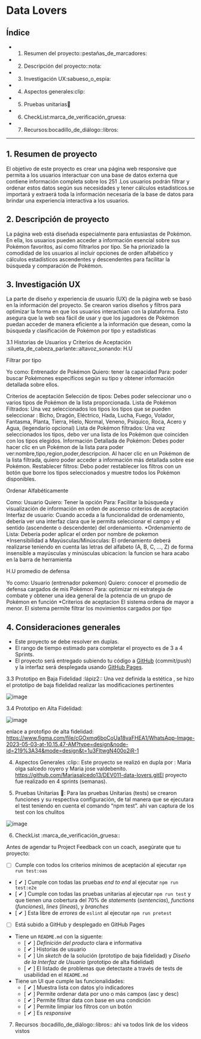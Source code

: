 # Data Lovers

## Índice


* 1. Resumen del proyecto::pestañas_de_marcadores:
* 2. Descripción del proyecto::nota:
* 3. Investigación UX:sabueso_o_espía:
* 4. Aspectos generales:clip:
* 5. Pruebas unitarias:100:
* 6. CheckList:marca_de_verificación_gruesa:
* 7. Recursos:bocadillo_de_diálogo::libros:
***

## 1. Resumen de proyecto

El objetivo de este proyecto es crear una página web responsive que permita a los usuarios interactuar con una base de datos externa que contiene información completa sobre los 251 .Los usuarios podrán filtrar y ordenar estos datos según sus necesidades y tener cálculos estadisticos.se importará y extraerá toda la información necesaria de la base de datos para brindar una experiencia interactiva a los usuarios.

## 2. Descripción de proyecto

La página web está diseñada especialmente para entusiastas de Pokémon. En ella, los usuarios pueden acceder a información esencial sobre sus Pokémon favoritos, así como filtrarlos por tipo. Se ha priorizado la comodidad de los usuarios al incluir opciones de orden alfabético y cálculos estadísticos ascendentes y descendentes para facilitar la búsqueda y comparación de Pokémon.

## 3. Investigación UX

La parte de diseño y experiencia de usuario (UX) de la página web se basó en la información del proyecto. Se crearon varios diseños y filtros para optimizar la forma en que los usuarios interactúan con la plataforma. Esto asegura que la web sea fácil de usar y que los jugadores de Pokémon puedan acceder de manera eficiente a la información que desean, como la búsqueda y clasificación de Pokémon por tipo y estadísticas

3.1 Historias de Usuarios y Criterios de Aceptación :silueta_de_cabeza_parlante::altavoz_sonando:                                                                                                                                                                  H.U 

Filtrar por tipo

Yo como: Entrenador de Pokémon
Quiero: tener la capacidad
Para: poder buscar Pokémones específicos según su tipo y obtener  información detallada sobre ellos.

Criterios de aceptación
Selección de tipos: Debes poder seleccionar uno o varios tipos de Pokémon de la lista proporcionada.
Lista de Pokémon Filtrados: Una vez seleccionados los tipos
los tipos que se pueden seleccionar : Bicho, Dragón, Eléctrico, Hada, Lucha, Fuego, Volador, Fantasma, Planta, Tierra, Hielo, Normal, Veneno, Psíquico, Roca, Acero y Agua, (legendario opcional)
Lista de Pokémon filtrados: Una vez seleccionados los tipos, debo ver una lista de los Pokémon que coinciden con los tipos elegidos.
Información Detallada de Pokémon: Debes poder hacer clic en un Pokémon de la lista para poder ver:nombre,tipo,region,poder,descripcion.
Al hacer clic en un Pokémon de la lista filtrada, quiero poder acceder a información más detallada sobre ese Pokémon.
Restablecer filtros: Debo poder restablecer los filtros con un botón que borre los tipos seleccionados y muestre todos los Pokémon disponibles.

 Ordenar Alfabéticamente

Como: Usuario
Quiero: Tener la opción
Para: Facilitar la búsqueda y visualización de información en orden de ascenso
 criterios de aceptación
Interfaz de usuario: Cuando acceda a la funcionalidad de ordenamiento, debería ver una interfaz clara que le permita seleccionar el campo y el sentido (ascendente o descendente) del ordenamiento.
*Ordenamiento de Lista: Debería poder aplicar el orden por nombre de pokemon
*Insensibilidad a Mayúsculas/Minúsculas: El ordenamiento deberá realizarse teniendo en cuenta las letras del alfabeto (A, B, C, ..., Z) de forma insensible a mayúsculas y minúsculas
ubicacion: la funcion se hara acabo en la barra de herramienta

H.U  promedio de defensa

Yo como: Usuario (entrenador pokemon)
Quiero: conocer el  promedio de defensa cargados de mis Pokémon
Para: optimizar mi estrategia de combate y obtener una idea general de la potencia de un grupo de Pokémon en función
*Criterios de aceptacion
El sistema ordena  de mayor a menor.
El sistema permite filtrar los movimientos cargados por tipo

## 4. Consideraciones generales

* Este proyecto se debe resolver en duplas.
* El rango de tiempo estimado para completar el proyecto es de 3 a 4 Sprints.
* El proyecto será entregado subiendo tu código a
  [GitHub](https://github.com/) (commit/push) y la interfaz será desplegada
  usando [GitHub Pages](https://pages.github.com/).

  
 3.3 Prototipo en Baja Fidelidad :lápiz2::
Una vez definida la estética , se hizo el prototipo de baja fidelidad  realizar las modificaciones pertinentes

![image](https://github.com/Kotte91/DEV011-data-lovers/assets/142257681/da833bf4-b85b-4305-a88d-473759c6f168)

3.4 Prototipo en Alta Fidelidad:

![image](https://github.com/Kotte91/DEV011-data-lovers/assets/142257681/27a8add3-3dc6-4930-8bba-ee4cb26e64ad)

enlace a protofipo de alta fidelidad:
https://www.figma.com/file/cGOxmq6boCoUa18vaFHEA1/WhatsApp-Image-2023-05-03-at-10.15.47-AM?type=design&node-id=219%3A34&mode=design&t=1u3FltwgN400o2iR-1

4. Aspectos Generales :clip::
Este proyecto se realizó en dupla por : Maria olga salcedo royero y Maria jose valdebenito.  https://github.com/Mariasalcedo13/DEV011-data-lovers.gitEl proyecto fue realizado en 4 sprints (semanas).

5. Pruebas Unitarias :100::
Para las pruebas Unitarias (tests) se crearon funciones y su respectiva configuración, de tal manera que se ejecutara el test teniendo en cuenta el comando “npm test”. ahi van captura de los test con los chulitos

![image](https://github.com/Kotte91/DEV011-data-lovers/assets/142257681/f5bcbfc0-7f0b-4061-9642-e0f3fae89e6c)




6. CheckList :marca_de_verificación_gruesa::

Antes de agendar tu Project Feedback con un coach, asegúrate que tu proyecto:

* [ ] Cumple con todos los criterios mínimos de aceptación al ejecutar `npm run test:oas`
* [ ✔ ] Cumple con todas las pruebas _end to end_ al ejecutar `npm run test:e2e`
* [ ✔ ] Cumple con todas las pruebas unitarias al ejecutar `npm run test` y
  que tienen una cobertura del 70% de _statements_ (_sentencias_),
  _functions_ (_funciones_), _lines_ (_líneas_), y _branches_
* [ ✔ ] Esta libre de _errores_ de `eslint` al ejecutar `npm run pretest`
* [ ] Está subido a GitHub y desplegado en GitHub Pages
* Tiene un `README.md` con la siguente:
  - [ ✔ ] _Definición del producto_ clara e informativa
  - [ ✔ ] Historias de usuario
  - [ ✔ ] Un _sketch_ de la solución (prototipo de baja fidelidad) y
  _Diseño de la Interfaz de Usuario_ (prototipo de alta fidelidad)
  - [ ✔ ] El listado de problemas que detectaste a través de tests
  de usabilidad en el `README.md`
* Tiene un UI que cumple las funcionalidades:
  - [ ✔ ] Muestra lista con datos y/o indicadores
  - [ ✔ ] Permite ordenar data por uno o más campos (asc y desc)
  - [ ✔ ] Permite filtrar data con base en una condición
  - [ ✔ ] Permite limpiar los filtros con un botón
  - [ ✔ ] Es _responsive_


7. Recursos :bocadillo_de_diálogo::libros:: ahi va todos link de los videos vistos
